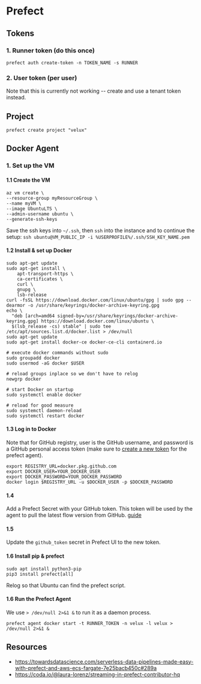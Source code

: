 # Prefect

## Tokens
### 1. Runner token (do this once)
```
prefect auth create-token -n TOKEN_NAME -s RUNNER
```
### 2. User token (per user)
Note that this is currently not working -- create and use a tenant token instead.

## Project
`prefect create project "velux"`

## Docker Agent
### 1. Set up the VM
#### 1.1 Create the VM
```
az vm create \ 
--resource-group myResourceGroup \ 
--name myVM \ 
--image UbuntuLTS \ 
--admin-username ubuntu \ 
--generate-ssh-keys
```
Save the ssh keys into `~/.ssh`, then `ssh` into the instance and to continue the setup:
`ssh ubuntu@VM_PUBLIC_IP -i %USERPROFILE%/.ssh/SSH_KEY_NAME.pem`
#### 1.2 Install & set up Docker
```
sudo apt-get update
sudo apt-get install \
    apt-transport-https \
    ca-certificates \
    curl \
    gnupg \
    lsb-release
curl -fsSL https://download.docker.com/linux/ubuntu/gpg | sudo gpg --dearmor -o /usr/share/keyrings/docker-archive-keyring.gpg
echo \
  "deb [arch=amd64 signed-by=/usr/share/keyrings/docker-archive-keyring.gpg] https://download.docker.com/linux/ubuntu \
  $(lsb_release -cs) stable" | sudo tee /etc/apt/sources.list.d/docker.list > /dev/null
sudo apt-get update
sudo apt-get install docker-ce docker-ce-cli containerd.io

# execute docker commands without sudo
sudo groupadd docker
sudo usermod -aG docker $USER  

# reload groups inplace so we don't have to relog
newgrp docker

# start Docker on startup
sudo systemctl enable docker  

# reload for good measure
sudo systemctl daemon-reload
sudo systemctl restart docker
```
#### 1.3 Log in to Docker
Note that for GitHub registry, user is the GitHub username, and password is a GitHub personal access token (make sure to [create a new token](https://docs.github.com/en/github/authenticating-to-github/creating-a-personal-access-token#creating-a-token) for the prefect agent).
```
export REGISTRY_URL=docker.pkg.github.com
export DOCKER_USER=YOUR_DOCKER_USER
export DOCKER_PASSWORD=YOUR_DOCKER_PASSWORD
docker login $REGISTRY_URL -u $DOCKER_USER -p $DOCKER_PASSWORD
```
#### 1.4
Add a Prefect Secret with your GitHub token. This token will be used by the agent to pull the latest flow version from GitHub.
[guide](https://docs.prefect.io/orchestration/concepts/secrets.html#setting-cloud-secrets)

#### 1.5
Update the `github_token` secret in Prefect UI to the new token.

#### 1.6 Install pip & prefect
```
sudo apt install python3-pip
pip3 install prefect[all]
```
Relog so that Ubuntu can find the prefect script.

#### 1.6 Run the Prefect Agent
We use `> /dev/null 2>&1 &` to run it as a daemon process.
```
prefect agent docker start -t RUNNER_TOKEN -n velux -l velux > /dev/null 2>&1 &
```

## Resources
- https://towardsdatascience.com/serverless-data-pipelines-made-easy-with-prefect-and-aws-ecs-fargate-7e25bacb450c#289a
- https://coda.io/@laura-lorenz/streaming-in-prefect-contributor-hq

